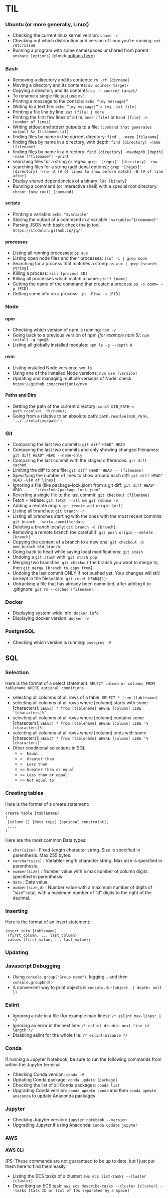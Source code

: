 # TIL

### Ubuntu (or more generally, Linux)

* Checking the current linux kernel version: `uname -r`
* Checking out which  distribution and version of linux you're running: `cat /etc/issue`
* Running a program with some namespaces unshared from parent: `unshare [options]` (check [options here](http://man7.org/linux/man-pages/man1/unshare.1.html)) 


### Bash

* Removing a directory and its contents: `rm -rf [dirname]`
* Moving a directory and its contents: `mv source/ target/`
* Copying a directory and its contents: `cp -r source/ target/` 
* To rename a single file just use `mv`!
* Printing a message to the console: `echo “[my message]”`
* Writing to a text file: `echo “[my message]” > [my .txt file]`
* Printing a file line by line: `cat [file] | more` 
* Printing the first few lines of a file: `head [file]` or `head [file] -n [number of lines]`
* Writing stdout and stderr outputs to a file: `[command that generates output] &> [filename.txt]`
* finding files by name in the current directory: `find . -name [filename]`
* finding files by name in a directory, with depth: `find [directory] -name [filename]`
* finding files by name in a directory: `find [directory] -maxdepth [depth] -name [*filename*] -print`
* searching files for a string or regex: `grep '[regex]' [directory] -rnw`
* searching files for a string (additional options): `grep '[regex]' [directory] -rnw -A [# of lines to show before match] -B [# of line after]`
* Display shared dependencies of a binary: `ldd [binary]`
* Running a command (or interactive shell) with a special root directory: `chroot [new root] [command]`

#### scripts
* Printing a variable: `echo "$variable"`
* Storing the output of a command in a variable : `variable="$(command)"`
* Parsing JSON with bash: check the jq tool `https://stedolan.github.io/jq/` !

#### processes
* Listing all running processes: `ps aux`
* Listing open node files and their processes: `lsof -i | grep node`
* Searching for a process that matches a string: `ps aux | grep [search string]`
* Killing a process: `kill [process ID]`
* Killing all processes which match a name: `pkill [name]`
* Getting the name of the command that created a process: `ps -o comm= -p [PID]` 
* Getting some info on a process: ` ps -Flww -p [PID]`

### Node

#### npm

* Checking which version of npm is running: `npm -v`
* Going back to a previous version of npm *(for example npm 5)*: `npm install -g npm@5`
* Listing all globally installed modules: `npm ls -g --depth 0`

#### nvm
* Listing installed Node versions: `nvm ls`
* Using one of the installed Node versions: `nvm use [version]`
* Updating and managing multiple versions of Node: check `https://github.com/creationix/nvm`

#### Paths and Dirs
* Getting the path of the current directory: `const DIR_PATH = path.resolve(__dirname);`
* Going from a relative to an absolute path: `path.resolve(DIR_PATH, '../../relative/path')`

### Git

* Comparing the last two commits: `git diff HEAD^ HEAD`
* Comparing the last two commits and only showing changed filenames: `git diff HEAD^ HEAD --name-only`
* Comparing the last commit with the staged differences: `git diff --cached`
* Limiting the diff to one file: `git diff HEAD^ HEAD -- [filename]`
* Specifying the number of lines to show around each diff: `git diff HEAD^ HEAD -U[# of lines]`
* Ignoring a file (like package-lock.json) from a git diff: `git diff HEAD^ HEAD -- . ":(exclude)package-lock.json"`
* Reverting a single file to the last commit: `git checkout [filename]`
* Fetch + rebase: `git fetch --all && git rebase -v`
* Adding a remote origin: `git remote add origin [url]`
* Listing all branches: `git branch -r`
* Listing all branches starting with the ones with the most recent commits: `git branch --sort=-committerdate`
* Deleting a branch locally: `git branch -d [branch]`
* Removing a remote branch (be careful!!): `git push origin --delete [branch]` 
* Copying the content of a branch to a new one: `git checkout -b new_branch old_branch`
* Going back to head while saving local modifications: `git stash`
* Undoing a `git stash` with: `git stash pop`
* Merging two branches: `git checkout` the branch you want to merge to, then `git merge [branch to copy from]`
* Undoing the last commit ONLY if not pushed yet. Your changes will still be kept in the filesystem: `git reset HEAD@{1}`
* Untracking a file that has already been commited, after adding it to .gitignore: `git rm --cached [filename]`


### Docker

* Displaying system-wide info: `docker info`
* Displaying docker version: `docker -v`


### PostgreSQL

* Checking which version is running: `postgres -V`

## SQL

### Selection

Here is the format of a select statement: `SELECT column or columns FROM tablename WHERE optional conditions`

* selecting all columns of all rows of a table: `SELECT * from [tablename]`
* selecting all columns of all rows where [column] starts with some [characters]: `SELECT * from [tablename] WHERE [column] LIKE '[characters]%'`
* selecting all columns of all rows where [column] contains some [characters]: `SELECT * from [tablename] WHERE [column] LIKE '%[characters]%'`
* selecting all columns of all rows where [column] ends with some [characters]: `SELECT * from [tablename] WHERE [column] LIKE '%[characters]'`
* Other conditional selections in SQL:
  * `=	Equal`
  * `>	Greater than`
  * `<	Less than`
  * `>=	Greater than or equal`
  * `<=	Less than or equal`
  * `<>	Not equal to`

### Creating tables

Here is the format of a create statement:
```
create table [tablename]
(
 [column 1] [data type] [optional constraint],
 ....
)
```

Here are the most common Data types:
 * `char(size)`	: Fixed-length character string. Size is specified in parenthesis. Max 255 bytes.
 * `varchar(size)`	: Variable-length character string. Max size is specified in parenthesis.
 * `number(size)`	: Number value with a max number of column digits specified in parenthesis.
 * `date`	: Date value
 * `number(size,d)`	: Number value with a maximum number of digits of "size" total, with a maximum number of "d" digits to the right of the decimal.

### Inserting

Here is the format of an insert statement:
```
insert into [tablename]
 (first_column, ... last_column)
 values (first_value, ... last_value);
```

### Updating




### Javascript Debugging

* Using `console.group("Group name")`, logging... and then `console.groupEnd()`
* A convenient way to print objects is `console.dir(object, { depth: null })`

### Eslint

* Ignoring a rule in a file (for example max-lines): `/* eslint max-lines: 1 */`
* Ignoring an error in the next line: `/* eslint-disable-next-line id-length */`
* Disabling eslint for the whole file: `/* eslint-disable */`


### Conda

If running a Jupyter Notebook, be sure to run the following commands from within the Jupyter terminal

* Checking Conda version: `conda -V`
* Updating Conda package: `conda update [package]`
* Checking the list of all Conda packages: `conda list`
* Upgrading Conda version: `conda update conda` and then `conda update anaconda` to update Anaconda packages

### Jupyter

* Checking Jupyter version: `jupyter notebook --version`
* Upgrading Jupyter if using Anaconda: `conda update jupyter`

### AWS

#### AWS CLI
(PS: These commands are not guaranteed to be up to date, but I just put them here to find them easily

* Listing the ECS tasks of a cluster: `aws ecs list-tasks --cluster [cluster]`
* Describing an ECS task: `aws ecs describe-tasks --cluster [cluster] --tasks [task ID or list of IDs separated by a space]`
